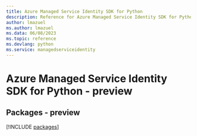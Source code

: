 ```yaml
---
title: Azure Managed Service Identity SDK for Python
description: Reference for Azure Managed Service Identity SDK for Python
author: lmazuel
ms.author: lmazuel
ms.data: 06/08/2023
ms.topic: reference
ms.devlang: python
ms.service: managedserviceidentity
---
```

# Azure Managed Service Identity SDK for Python - preview
## Packages - preview
[!INCLUDE [packages](managed-service-identity-index.md)]
